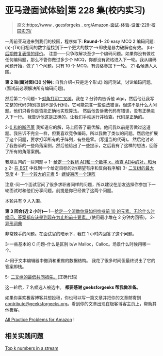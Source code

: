 # 亚马逊面试体验|第 228 集(校内实习)

> 原文:[https://www . geesforgeks . org/Amazon-面试-体验-设置-228-校园实习/](https://www.geeksforgeeks.org/amazon-interview-experience-set-228-on-campus-for-internship/)

一周前亚马逊来到我们的校园，程序如下:
**Round-1-**
20 easy MCQ
2 编码问题:
(a)-(T6)用相同的数字组找到下一个更大的数字–>即使是暴力破解也有效。
(b)- [后期修复表情的评价](https://practice.geeksforgeeks.org/problems/evaluation-of-postfix-expression/0)。
注意——只争取解决至少一个编码问题。如果你没有做过任何编码题，那么不管你做过多少个 MCQ，你都没有资格进入下一轮。我从编码问题开始，做了 1 个问题，只有 10 个 MCQ，有资格参加下一轮。
21 名候选人入围。

**第 2 轮(面对面)(30 分钟):**
自我介绍-(只是走个形式)
询问测试，讨论编码问题。(面试前必须解决所有编码问题)。

然后第二个问题–
1-[对角打印二叉树](https://practice.geeksforgeeks.org/problems/diagonal-traversal-of-binary-tree/1)。我在 2 分钟内告诉他 algo，然后他让我写完整的代码(特别提到不是伪代码)。它可能包含一些语法错误，但这不是什么大问题。他们只看你是否能正确地实现算法。
然后他告诉我代码有错误，没有正确进入下一行。
我告诉他这是正确的，让我们手动运行并检查。代码是正确的。

2-[0 和的斯巴莱](https://practice.geeksforgeeks.org/problems/subarray-with-0-sum/0)
我知道它的解，马上回答了最优解。他问我以前是否做过这道题。我告诉不完全一样，但我喜欢竞争编码，所以我做了类似的问题。然后他扩展了这个问题，要求打印所有的子阵列，有些是零。(写适当的代码)。
然后他讨论了我告诉的一些角落案例，然后他给出了一些提示，之后我有了这样的想法，回答了所有的角落案例。

我朋友问的一些问题->
1- [给定一个数组 A[]和一个数字 x，检查 A[]中的对，和为 x](https://practice.geeksforgeeks.org/problems/key-pair/0)
2- [在 BST](https://practice.geeksforgeeks.org/problems/find-a-pair-with-given-target-in-bst/1) 中找到一个给定目标的对(期望有序和反向有序解)
3- [二叉树的最大宽度](https://practice.geeksforgeeks.org/problems/maximum-width-of-tree/1)
4- [下一个较大的元素](https://practice.geeksforgeeks.org/problems/next-larger-element/0)
5- [螺旋遍历一个矩阵](https://practice.geeksforgeeks.org/problems/spirally-traversing-a-matrix/0)

注意-同一个面试官问了很多求职者同样的问题，所以建议在朋友选择你参加下一轮面试时和他们分享问题，前提是你已经做了这两个问题。

本轮共有 9 人入围。

**第 3 回合(近 2 小时)—**
1—[给定一个流数你将如何维持前 10 的元素。无论什么时候问，答案都应该是到现在为止的前十要素。](https://practice.geeksforgeeks.org/problems/k-largest-elements/0)(使用最小堆在 2 分钟内回答)。
2- [异形词典](https://practice.geeksforgeeks.org/problems/alien-dictionary/1)

非常棘手的问题。在面试官的暗示下，我在 1 小时内回答了这个问题。

3-一些基本的 C 问题–什么是区别 b/w Malloc，Calloc。场景什么时候用哪一个。

4-用于文本编辑器中撤消和重做的数据结构。
我花了很多时间但最终说出了它的答案即栈。

5- [二叉树的最低共同祖先。](https://practice.geeksforgeeks.org/problems/lowest-common-ancestor-in-a-binary-tree/1)(正确代码)

这一轮后，7 名候选人被选中。
**都要感谢 geeksforgeeks 帮我做准备。**

如果你喜欢极客博客并想投稿，你也可以写一篇文章并把你的文章邮寄到 contribute@geeksforgeeks.org。看到你的文章出现在极客博客主页上，帮助其他极客。

[All Practice Problems for Amazon](https://practice.geeksforgeeks.org/company/Amazon/) !

## 相关实践问题

[Top k numbers in a stream](https://practice.geeksforgeeks.org/problems/top-k-numbers/0)
